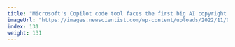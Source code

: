 ```yaml
---
title: "Microsoft's Copilot code tool faces the first big AI copyright lawsuit"
imageUrl: "https://images.newscientist.com/wp-content/uploads/2022/11/08170834/SEI_132742877.jpg?width=600"
index: 131
weight: 131
---
```

